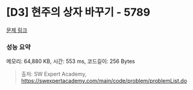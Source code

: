 # [D3] 현주의 상자 바꾸기 - 5789 

[문제 링크](https://swexpertacademy.com/main/code/problem/problemDetail.do?contestProbId=AWYygN36Qn8DFAVm) 

### 성능 요약

메모리: 64,880 KB, 시간: 553 ms, 코드길이: 256 Bytes



> 출처: SW Expert Academy, https://swexpertacademy.com/main/code/problem/problemList.do
